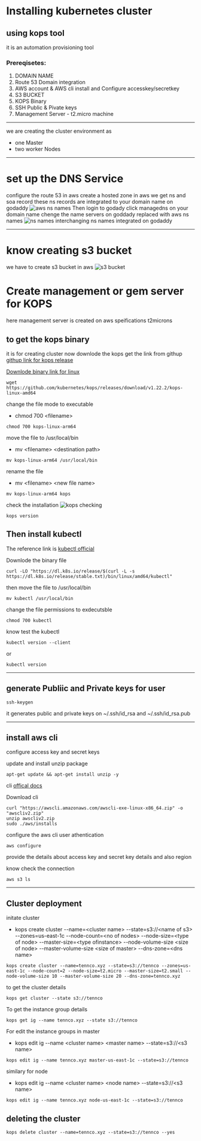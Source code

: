 # Installing kubernetes cluster 
## using kops tool
it is an automation provisioning tool
### Prereqisetes:
1. DOMAIN NAME
2. Route 53 Domain integration
3. AWS account & AWS cli install and Configure accesskey/secretkey
4. S3 BUCKET
5. KOPS Binary
6. SSH Public & Pivate keys
7. Management Server - t2.micro machine
---
we are creating the cluster environment as
* one Master
* two worker Nodes
---
# set up the DNS Service
configure the route 53 in aws
create a hosted zone in aws 
we get ns and soa record
these ns records are integrated to your domain name on godaddy
![aws ns names](Capture1.PNG)
Then login to godady
click managedns on your domain name
chenge the name servers on goddady replaced with aws ns names
![ns names interchanging ](Capture2.PNG)
ns names integrated on godaddy

---
# know creating s3 bucket 
we have to create s3 bucket in aws
![s3 bucket](Capture3.PNG)
# Create management or gem server for KOPS
here management server is created on aws
speifications
t2microns 
## to get the kops binary
it is for creating cluster
now downlode the kops 
get the link from githup
[githup link for kops release](https://github.com/kubernetes/kops/releases)

[Downlode binary link for linux](https://github.com/kubernetes/kops/releases/download/v1.22.2/kops-linux-amd64)

```
wget https://github.com/kubernetes/kops/releases/download/v1.22.2/kops-linux-amd64
```
change the file mode to executable
* chmod 700 \<filename>
```
chmod 700 kops-linux-arm64
```
move the file to /usr/local/bin
* mv \<filename> \<destination path>
```
mv kops-linux-arm64 /usr/local/bin
```
rename the file 
* mv \<filename> \<new file name>
```
mv kops-linux-arm64 kops
```
check the installation 
![kops checking](Capture4.PNG)
```
kops version
```
## Then install kubectl 
The reference link is [kubectl official](https://kubernetes.io/docs/tasks/tools/install-kubectl-linux/)

Downlode the binary file
```
curl -LO "https://dl.k8s.io/release/$(curl -L -s https://dl.k8s.io/release/stable.txt)/bin/linux/amd64/kubectl"

```
then move the file to /usr/local/bin
```
mv kubectl /usr/local/bin
```
change the file permissions to exdecutsble
```
chmod 700 kubectl
```
know test the kubectl
```
kubectl version --client
```
or
```
kubectl version
```
---
## generate Publiic and Private keys for user
```
ssh-keygen
```
it generates public and private keys on ~/.ssh/id_rsa and ~/.ssh/id_rsa.pub

---
## install aws cli 
configure access key and secret keys 

update and install unzip package
```
apt-get update && apt-get install unzip -y
```
cli [offical docs](https://docs.aws.amazon.com/cli/latest/userguide/getting-started-install.html)

Download cli
```
curl "https://awscli.amazonaws.com/awscli-exe-linux-x86_64.zip" -o "awscliv2.zip"
unzip awscliv2.zip
sudo ./aws/installs
```
configure the aws cli user athentication
```
aws configure
```
provide the details about access key and secret key details and also region

know check the connection
```
aws s3 ls
```
---
## Cluster deployment
initate cluster
* kops create cluster --name=\<cluster name> --state=s3://\<name of s3> --zones=us-east-1c --node-count=\<no of nodes> --node-size=\<type of node> --master-size=\<type ofinstance> --node-volume-size \<size of node>
--master-volume-size \<size of master> --dns-zone=\<dns name>
```
kops create cluster --name=tennco.xyz --state=s3://tennco --zones=us-east-1c --node-count=2 --node-size=t2.micro --master-size=t2.small --node-volume-size 10 --master-volume-size 20 --dns-zone=tennco.xyz
```
to get the cluster details
```
kops get cluster --state s3://tennco
```
To get the instance group details
```
kops get ig --name tennco.xyz --state s3://tennco  
```
For edit the instance groups
in master
* kops edit ig --name \<cluster name> \<master name> --state=s3://\<s3 name>
```
kops edit ig --name tennco.xyz master-us-east-1c --state=s3://tennco
```
similary for node
* kops edit ig --name \<cluster name> \<node name> --state=s3://\<s3 name>
```
kops edit ig --name tennco.xyz node-us-east-1c --state=s3://tennco
```
## deleting the cluster
```
kops delete cluster --name=tennco.xyz --state=s3://tennco --yes
```

